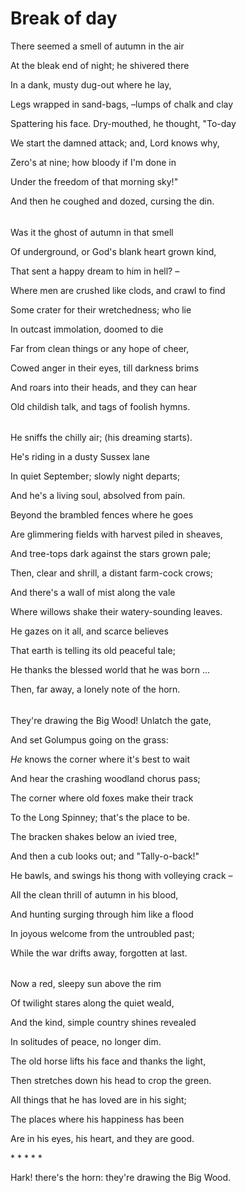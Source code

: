 # Break of day

There seemed a smell of autumn in the air

At the bleak end of night; he shivered there

In a dank, musty dug-out where he lay,

Legs wrapped in sand-bags, –lumps of chalk and clay

Spattering his face. Dry-mouthed, he thought, "To-day

We start the damned attack; and, Lord knows why,

Zero's at nine; how bloody if I'm done in

Under the freedom of that morning sky!"

And then he coughed and dozed, cursing the din.

###### 

Was it the ghost of autumn in that smell

Of underground, or God's blank heart grown kind,

That sent a happy dream to him in hell? –

Where men are crushed like clods, and crawl to find

Some crater for their wretchedness; who lie

In outcast immolation, doomed to die

Far from clean things or any hope of cheer,

Cowed anger in their eyes, till darkness brims

And roars into their heads, and they can hear

Old childish talk, and tags of foolish hymns.

###### 

He sniffs the chilly air; \(his dreaming starts\).

He's riding in a dusty Sussex lane

In quiet September; slowly night departs;

And he's a living soul, absolved from pain.

Beyond the brambled fences where he goes

Are glimmering fields with harvest piled in sheaves,

And tree-tops dark against the stars grown pale;

Then, clear and shrill, a distant farm-cock crows;

And there's a wall of mist along the vale

Where willows shake their watery-sounding leaves.

He gazes on it all, and scarce believes

That earth is telling its old peaceful tale;

He thanks the blessed world that he was born ...

Then, far away, a lonely note of the horn.

###### 

They're drawing the Big Wood! Unlatch the gate,

And set Golumpus going on the grass:

_He_ knows the corner where it's best to wait

And hear the crashing woodland chorus pass;

The corner where old foxes make their track

To the Long Spinney; that's the place to be.

The bracken shakes below an ivied tree,

And then a cub looks out; and "Tally-o-back!"

He bawls, and swings his thong with volleying crack –

All the clean thrill of autumn in his blood,

And hunting surging through him like a flood

In joyous welcome from the untroubled past;

While the war drifts away, forgotten at last.

###### 

Now a red, sleepy sun above the rim

Of twilight stares along the quiet weald,

And the kind, simple country shines revealed

In solitudes of peace, no longer dim.

The old horse lifts his face and thanks the light,

Then stretches down his head to crop the green.

All things that he has loved are in his sight;

The places where his happiness has been

Are in his eyes, his heart, and they are good.

\* \* \* \* \*

Hark! there's the horn: they're drawing the Big Wood.

